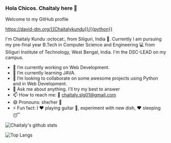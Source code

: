 ### Hola Chicos. Chaitaly here 👋
Welcome to my GitHub profile 

https://david-dm.org/{{Chaitalykundu}}/{{python}}

I'm Chaitaly Kundu :octocat:, from Siliguri, India :city_sunset:. Currently I am pursuing my pre-final year B.Tech in Computer Science and Engineering :computer: from Siliguri Institute of Technology, West Bengal, India. I'm the DSC-LEAD on my campus.



- 🔭 I’m currently working on Web Development. 
- 🌱 I’m currently learning JAVA.
- 👯 I’m looking to collaborate on some awesome projects using Python and in Web Development.
- 💬 Ask me about anything. I'll try my best to answer
- 📫 How to reach me: :e-mail: chaitaly.slg01@gmail.com
- 😄 Pronouns: she/her :girl:
- ⚡ Fun fact: I :heart: playing guitar :guitar:, experiment with new dish, :heart: sleeping :sleeping:




![Chaitaly's github stats](https://github-readme-stats.vercel.app/api?username=Chaitalykundu&show_icons=true&theme=tokyonight)

![Top Langs](https://github-readme-stats.vercel.app/api/top-langs/?username=Chaitalykundu&layout=compact&theme=tokyonight)
